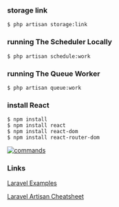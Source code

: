 ### storage link

```$ php artisan storage:link```  

### running The Scheduler Locally

```$ php artisan schedule:work```

### running The Queue Worker

```$ php artisan queue:work```

### install React

```$ npm install```  
```$ npm install react```  
```$ npm install react-dom```  
```$ npm install react-router-dom```  

[![commands](img/commands.jpg "Commands")](#)

### Links

[Laravel Examples](https://laravelexamples.com/)

[Laravel Artisan Cheatsheet](https://artisan.page/)
